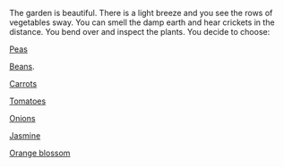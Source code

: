 The garden is beautiful. 
There is a light breeze and you see the rows of vegetables sway. 
You can smell the damp earth and hear crickets in the distance. 
You bend over and inspect the plants. 
You decide to choose:

[Peas](peas/peas.md)

[Beans](beans/beans.md).

[Carrots](carrots/carrots.md)

[Tomatoes](tomatoes/tomatoes.md)

[Onions](onions/onions.md)

[Jasmine](jasmine/jasmine.md)

[Orange blossom](orange-blossom/orange-blossom.md)
